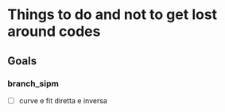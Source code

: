 # Things to do and not to get lost around codes

## Goals

### branch_sipm
- [ ] curve e fit diretta e inversa
